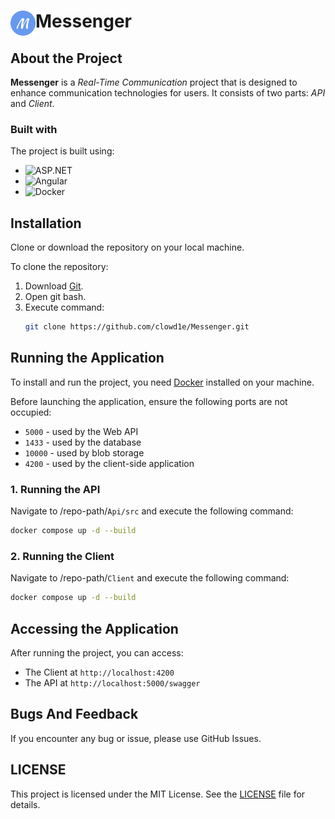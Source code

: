 <div>
  <img align="left" src="https://github.com/clowd1e/Messenger/blob/b8aac0492b821a1680e3edaab180b2d0849a9194/Logo.png" width="40" height="40" />
  <h1>Messenger</h1>
</div>

## About the Project

**Messenger** is a *Real-Time Communication* project that is designed to enhance communication technologies for users. It consists of two parts: *API* and *Client*.

### Built with

The project is built using:

* ![ASP.NET](https://img.shields.io/badge/ASP.NET-blue?logo=dotnet&logoColor=white)
* ![Angular](https://img.shields.io/badge/angular-%23DD0031.svg?style=for-the-badge&logo=angular&logoColor=white)
* ![Docker](https://img.shields.io/badge/docker-%230db7ed.svg?style=for-the-badge&logo=docker&logoColor=white)

## Installation

Clone or download the repository on your local machine.

To clone the repository:
1. Download [Git](https://git-scm.com/downloads).
2. Open git bash.
3. Execute command:
   ```sh
   git clone https://github.com/clowd1e/Messenger.git
   ```

## Running the Application

To install and run the project, you need [Docker](https://www.docker.com/get-started/) installed on your machine.

Before launching the application, ensure the following ports are not occupied:
* `5000` - used by the Web API
* `1433` - used by the database
* `10000` - used by blob storage
* `4200` - used by the client-side application

### 1. Running the API

Navigate to /repo-path/`Api/src` and execute the following command:
 ```sh
 docker compose up -d --build
 ```

### 2. Running the Client

Navigate to /repo-path/`Client` and execute the following command:
 ```sh
 docker compose up -d --build
 ```

## Accessing the Application

After running the project, you can access: 
* The Client at `http://localhost:4200`
* The API at `http://localhost:5000/swagger`

## Bugs And Feedback

If you encounter any bug or issue, please use GitHub Issues.

## LICENSE
This project is licensed under the MIT License. See the [LICENSE](https://github.com/clowd1e/Messenger/blob/b8aac0492b821a1680e3edaab180b2d0849a9194/LICENSE) file for details.
